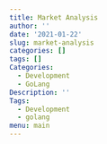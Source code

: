 ```yaml
---
title: Market Analysis
author: ''
date: '2021-01-22'
slug: market-analysis
categories: []
tags: []
Categories:
  - Development
  - GoLang
Description: ''
Tags:
  - Development
  - golang
menu: main
---
```

